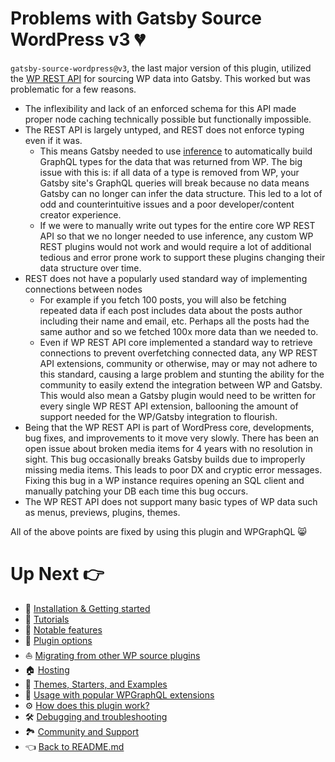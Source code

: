 # Problems with Gatsby Source WordPress v3 :broken_heart:

`gatsby-source-wordpress@v3`, the last major version of this plugin, utilized the [WP REST API](https://developer.wordpress.org/rest-api/) for sourcing WP data into Gatsby. This worked but was problematic for a few reasons.

- The inflexibility and lack of an enforced schema for this API made proper node caching technically possible but functionally impossible.
- The REST API is largely untyped, and REST does not enforce typing even if it was.
  - This means Gatsby needed to use [inference](https://www.gatsbyjs.org/docs/glossary/#inference) to automatically build GraphQL types for the data that was returned from WP. The big issue with this is: if all data of a type is removed from WP, your Gatsby site's GraphQL queries will break because no data means Gatsby can no longer can infer the data structure. This led to a lot of odd and counterintuitive issues and a poor developer/content creator experience.
  - If we were to manually write out types for the entire core WP REST API so that we no longer needed to use inference, any custom WP REST plugins would not work and would require a lot of additional tedious and error prone work to support these plugins changing their data structure over time.
- REST does not have a popularly used standard way of implementing connections between nodes
  - For example if you fetch 100 posts, you will also be fetching repeated data if each post includes data about the posts author including their name and email, etc. Perhaps all the posts had the same author and so we fetched 100x more data than we needed to.
  - Even if WP REST API core implemented a standard way to retrieve connections to prevent overfetching connected data, any WP REST API extensions, community or otherwise, may or may not adhere to this standard, causing a large problem and stunting the ability for the community to easily extend the integration between WP and Gatsby. This would also mean a Gatsby plugin would need to be written for every single WP REST API extension, ballooning the amount of support needed for the WP/Gatsby integration to flourish.
- Being that the WP REST API is part of WordPress core, developments, bug fixes, and improvements to it move very slowly. There has been an open issue about broken media items for 4 years with no resolution in sight. This bug occasionally breaks Gatsby builds due to improperly missing media items. This leads to poor DX and cryptic error messages. Fixing this bug in a WP instance requires opening an SQL client and manually patching your DB each time this bug occurs.
- The WP REST API does not support many basic types of WP data such as menus, previews, plugins, themes.



All of the above points are fixed by using this plugin and WPGraphQL :smile_cat:



# Up Next :point_right:

- :runner: [Installation & Getting started](./getting-started.md)
- :school: [Tutorials](./tutorials/index.md)
- :feet: [Notable features](./features.md)
- :electric_plug: [Plugin options](./plugin-options.md)
- :boat: [Migrating from other WP source plugins](./migrating-from-other-wp-source-plugins.md)
- :house: [Hosting](./hosting.md)
- :athletic_shoe: [Themes, Starters, and Examples](./themes-starters-examples.md)
-  :medal_sports: [Usage with popular WPGraphQL extensions](./usage-with-popular-wp-graphql-extensions.md)
- :gear: [How does this plugin work?](./how-does-this-plugin-work.md)
- :hammer_and_wrench: [Debugging and troubleshooting](./debugging-and-troubleshooting.md)
- :national_park: [Community and Support](./community-and-support.md)
- :point_left: [Back to README.md](../README.md)

